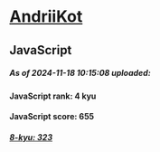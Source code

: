 # [AndriiKot](https://www.codewars.com/users/AndriiKot) 

## JavaScript

##### As of 2024-11-18 10:15:08 uploaded:

#### JavaScript rank: 4 kyu

#### JavaScript score: 655

##### [8-kyu: 323](https://github.com/AndriiKot/JavaScript__CodeWars/tree/main/kyu-8)

